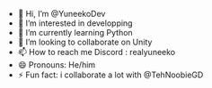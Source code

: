 - 👋 Hi, I’m @YuneekoDev
- 👀 I’m interested in developping
- 🌱 I’m currently learning Python
- 💞️ I’m looking to collaborate on Unity
- 📫 How to reach me Discord : realyuneeko
- 😄 Pronouns: He/him
- ⚡ Fun fact: i collaborate a lot with @TehNoobieGD
